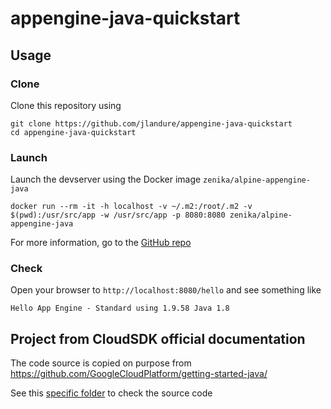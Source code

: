# appengine-java-quickstart

## Usage

### Clone 

Clone this repository using

```
git clone https://github.com/jlandure/appengine-java-quickstart
cd appengine-java-quickstart
```

### Launch

Launch the devserver using the Docker image `zenika/alpine-appengine-java`

```
docker run --rm -it -h localhost -v ~/.m2:/root/.m2 -v $(pwd):/usr/src/app -w /usr/src/app -p 8080:8080 zenika/alpine-appengine-java
```

For more information, go to the [GitHub repo](https://github.com/zenika/alpine-appengine-java)

### Check

Open your browser to `http://localhost:8080/hello` and see something like 

```
Hello App Engine - Standard using 1.9.58 Java 1.8
```

## Project from CloudSDK official documentation

The code source is copied on purpose from https://github.com/GoogleCloudPlatform/getting-started-java/

See this [specific folder](https://github.com/GoogleCloudPlatform/getting-started-java/tree/master/appengine-standard-java8/helloworld) to check the source code
